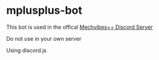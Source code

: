 # mplusplus-bot

This bot is used in the offical [Mechvibes++ Discord Server](https://discord.gg/WR5Ax6vXNU)

Do not use in your own server

Using discord.js

